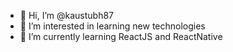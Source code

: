 - 👋 Hi, I’m @kaustubh87
- 👀 I’m interested in learning new technologies
- 🌱 I’m currently learning ReactJS and ReactNative

<!---
kaustubh87/kaustubh87 is a ✨ special ✨ repository because its `README.md` (this file) appears on your GitHub profile.
You can click the Preview link to take a look at your changes.
--->
